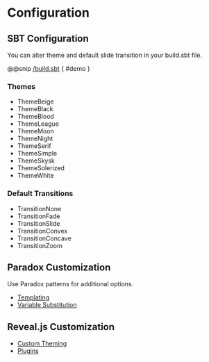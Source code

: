 # Configuration

## SBT Configuration

You can alter theme and default slide transition in your build.sbt file.

@@snip [/build.sbt](/build.sbt) { #demo }

### Themes

* ThemeBeige
* ThemeBlack
* ThemeBlood
* ThemeLeague
* ThemeMoon
* ThemeNight
* ThemeSerif
* ThemeSimple
* ThemeSkysk
* ThemeSolerized
* ThemeWhite

### Default Transitions

* TransitionNone
* TransitionFade
* TransitionSlide
* TransitionConvex
* TransitionConcave
* TransitionZoom

## Paradox Customization

Use Paradox patterns for additional options.

* [Templating](https://developer.lightbend.com/docs/paradox/current/customization/templating.html)
* [Variable Substitution](https://developer.lightbend.com/docs/paradox/current/variable-substitution.html)

## Reveal.js Customization

* [Custom Theming](https://github.com/hakimel/reveal.js/#theming)
* [Plugins](https://github.com/hakimel/reveal.js/#plugins)
